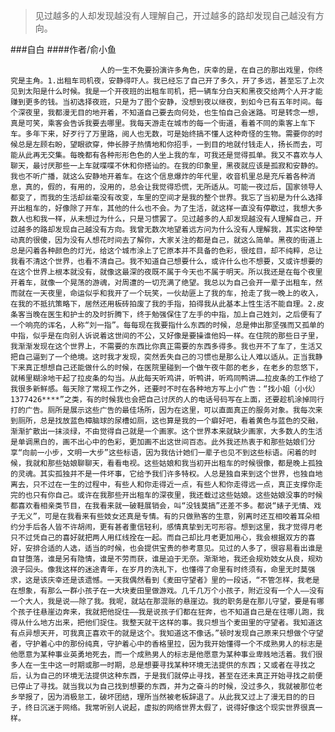 > 见过越多的人却发现越没有人理解自己，开过越多的路却发现自己越没有方向。

###自白
####作者/俞小鱼

						人的一生不免要扮演许多角色，庆幸的是，在自己的那出戏里，你终究是主角。1.出租车司机夜，安静得吓人。我已经忘了自己开了多久，开了多远，甚至忘了上次见到太阳是什么时候。我是一个开夜班的出租车司机，把一辆车分白天和黑夜交给两个人开才能赚到更多的钱。当初选择夜班，只是为了图个安静，没想到夜以继夜，到如今已有五年时间。每个深夜里，我都漫无目的地开着，不知道自己要去向何处，也生怕自己会迷路。可是转念一想，真是可笑，乘客会告诉我要去哪里。我每天游走在城市的每一个街道，看着不同的乘客上车下车。多年下来，好歹行了万里路，阅人也无数，可是始终搞不懂人这种奇怪的生物。需要你的时候总是左顾右盼，望眼欲穿，伸长脖子热情地和你招手，一到目的地就付钱走人，扬长而去，可能从此再无交集。每晚都有各种形形色色的人坐上我的车，可我还是觉得孤单。我又不喜欢与人聊天，最讨厌那些一上车就喋喋不休和你搭讪的。在我的印象里，黑夜就应该是孤寂和安静的。我也不听广播，就这么安静地开着车。在这个信息爆炸的年代里，收音机里总是充斥着各种消息，真的，假的，有用的，没用的，总会让我觉得恐慌，无所适从。可能一夜过后，国家领导人都变了，而我的生活却丝毫没有改变，车里的空间才是我的整个世界。我忘了当初是为什么选择开出租车的，好像除了开车，其他的什么也不会。为了生活，就这样一直没有停歇过，我想大多数人也和我一样，从未想过为什么，只是习惯罢了。见过越多的人却发现越没有人理解自己，开过越多的路却发现自己越没有方向。我曾无数次地望着远方问为什么没有人理解我，其实这种举动真的很傻，因为没有人想花时间去了解你，大家关注的都是自己，就这么简单。黑夜的街道上总是闪着各种颜色的灯光，给这个城市涂上了它原本并不具备的色彩，很炫目，却不纯粹，总让我看不清这个世界，也看不清自己。我不知道自己想要什么，或许什么也不想要，又或许想要的在这个世界上根本就没有，就像这最深的夜既不属于今天也不属于明天。所以我还是在每个夜里开着车，就像一个晃荡的游魂，对周遭的一切充满了绝望。我总以为自己会开一辈子出租车，然而就在一天夜里，命运似乎和我开了一个玩笑，一伙劫匪上了我的车，抢走了我一晚上的收入，在我的不抵抗策略下，居然还用板砖拍废了我的手指，拍得我从此基本上性生活不能自理。2.皮条客当晚在医生和护士的及时折腾下，终于勉强保住了左手的中指，加上自己姓刘，之后便有了一个响亮的诨名，人称“刘一指”。每每现在我要指什么东西的时候，总是伸出那坚强而又孤单的中指，似乎是在向别人诉说着这世间的不公，又好像是要操谁他妈一样。在住院的那些日子里，我渐渐发现在这个世界上，不需要的东西比你真正需要的东西多得多。我也开不了车了，生活又把自己逼到了一个绝境。这时我才发现，突然丢失自己的习惯也是那么让人难以适从。正当我静下来真正想想自己还能做什么的时候，在医院里碰到一个做午夜牛郎的老乡，在老乡的忽悠下，就稀里糊涂地干起了拉皮条的勾当。从此每天听鸡讲，听鸭讲，听鸡同鸭讲……拉皮条的工作给了我很多新鲜感。每天除了常规工作之外，还要时不时在各种地方写上小广告：“找小姐（小伙） 1377426****”之类，有的时候我也会把自己讨厌的人的电话号码写在上面，还要趁机涂掉同行打的广告。厕所是展示这些广告的最佳场所，因为在这里，可以直面真正的服务对象。我每次来到厕所，总是找放蓝色樟脑球的尿槽如厕，这也算是我的一个癖好吧，看着黄色与蓝色的交融，渐渐扩散出一抹淡绿，不由觉得自己就是一个画家。这个世界本来就缺少画家，大多数人的生活是单调黑白的，画不出心中的色彩，更加画不出这世间百态。此外我还热衷于和那些姑娘们分享“向前一小步，文明一大步”这些标语，因为我估计她们一辈子也见不到这些标语。闲着的时候，我就和那些姑娘聊聊天，看看电视。这些姑娘和我当初开出租车的时候很像，都是晚上孤独的灵魂。其实孤独并不是一件坏事，它给予我们许多特权。人总是独自来到这个世界，也独自地离去，只不过在一生的过程中，有些人和你走得近一点，有些人和你走得远一点，真正支撑你走完的也只有你自己。或许在我那些开出租车的深夜里，我还载过这些姑娘。这些姑娘没事的时候都喜欢看相亲类节目，在我看来就一破鞋展销会，叫“没钱莫搞”还差不多。都说“婊子无情、戏子无义”，可是在我看来有些妓女还真是专情。有的只做熟客的生意，别离时还互相咬着耳朵相约分手后各人皆不许胡闹，更有甚者重信轻利，感情真挚到无可形容。想到这里，我才觉得月老只不过凭自己的喜好就把两人用红线拴在一起。而自己却比月老更加用心，我会根据双方的喜好，安排合适的人选，适当的时候，也会提供宝贵的参考意见。见过的人多了，很容易看出谁是自甘堕落，谁是另有隐情，谁是不劳而获，谁是迫于无奈。渐渐地，我还会规劝妓女从良，规劝浪子回头。像我这样的迷途青年，在岁月的洗礼下，也懂得了命里有时终须有，命里无时莫强求，这是该庆幸还是该遗憾。一天我偶然看到《麦田守望者》里的一段话，“不管怎样，我老是在想象，有那么一群小孩子在一大块麦田里做游戏。几千几万个小孩子，附近没有一个人——没有一个大人，我是说——除了我。我呢，就站在那混账的悬崖边。我的职务是在那儿守望，要是有哪个孩子往悬崖边奔来，我就把他捉住——我是说孩子们都在狂奔，也不知道自己是在往哪儿跑，我得从什么地方出来，把他们捉住。我整天就干这样的事。我只想当个麦田里的守望者。我知道这有点异想天开，可我真正喜欢干的就是这个。我知道这不像话。”顿时发现自己原来只想做个守望者，守护着心中的那份纯真，守护着心中的香格里拉，因为我开始懂得一个不成熟男人的标志是他愿意为某种事业英勇地死去，而一个成熟男人的标志是他愿意为某种事业卑贱地活着。我们很多人在一生中这一时期或那一时期，总是想要寻找某种环境无法提供的东西；又或者在寻找之后，认为自己的环境无法提供这种东西，于是我们就停止寻找，甚至在还未真正开始寻找之前便已停止了寻找。就当我以为自己找到想要的东西，并为之奋斗的时候，没过多久，我就被那位老乡举报了，因为消极怠工，破坏团结，理所当然被老板辞退了。从此我又过上了漫无目的的日子，终日沉迷于网络。我常听别人说起，虚拟的网络世界太假了，说得好像这个现实世界很真一样。			  		